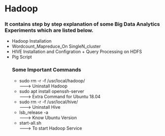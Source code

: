 # Hadoop
<h3> It contains step by step explanation of some Big Data Analytics Experiments which are listed below.</h3>
   <ul>
  <li>Hadoop Installation</li>
  <li>Wordcount_Mapreduce_On SingleN_cluster</li>
  <li>HIVE Installation and Configration + Query Processing on HDFS</li>
  <li>Pig Script</li>
   
<h3> Some Important Commands</h3>
   <ul>
      <li>sudo rm -r -f /usr/local/hadoop/</li>   ---> Uninstall Hadoop
      <li>sudo apt install openssh-server </li>   ---> Extra Command for Ubuntu 18.04
      <li>sudo rm -r -f /usr/local/hive/  </li>   ---> Uninstall Hive
      <li>lsb_release -a</li>                     ---> Know Ubuntu Version
      <li>start-all.sh</li>                       ---> To start Hadoop Service
   </ul>
